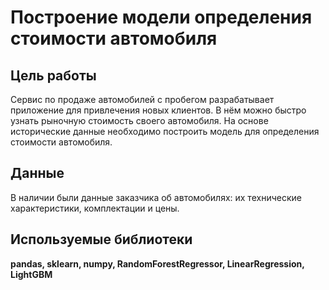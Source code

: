 # Построение модели определения стоимости автомобиля

## Цель работы

Сервис по продаже автомобилей с пробегом  разрабатывает приложение для привлечения новых клиентов. В нём можно быстро узнать рыночную стоимость своего автомобиля. На основе исторические данные необходимо построить модель для определения стоимости автомобиля.

## Данные

В наличии были данные заказчика об автомобилях: их технические характеристики, комплектации и цены.
## Используемые библиотеки

**pandas, sklearn, numpy, RandomForestRegressor, LinearRegression, LightGBM**
